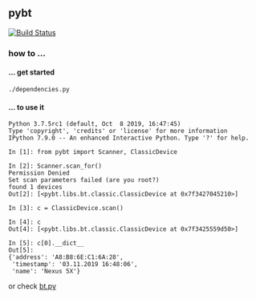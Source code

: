 ## pybt
[![Build Status](http://build.eberlein.io:8080/job/python_pybt/badge/icon)](http://build.eberlein.io:8080/job/python_pybt/)

### how to ...
#### ... get started
```shell script
./dependencies.py
```

#### ... to use it
```
Python 3.7.5rc1 (default, Oct  8 2019, 16:47:45) 
Type 'copyright', 'credits' or 'license' for more information
IPython 7.9.0 -- An enhanced Interactive Python. Type '?' for help.

In [1]: from pybt import Scanner, ClassicDevice                                                                                                                                        

In [2]: Scanner.scan_for()                                                                                                                                                             
Permission Denied
Set scan parameters failed (are you root?)
found 1 devices
Out[2]: [<pybt.libs.bt.classic.ClassicDevice at 0x7f3427045210>]

In [3]: c = ClassicDevice.scan()                                                                                                                                                       

In [4]: c                                                                                                                                                                              
Out[4]: [<pybt.libs.bt.classic.ClassicDevice at 0x7f3425559d50>]

In [5]: c[0].__dict__                                                                                                                                                                  
Out[5]: 
{'address': 'A8:B8:6E:C1:6A:28',
 'timestamp': '03.11.2019 16:48:06',
 'name': 'Nexus 5X'}

```

or check [bt.py](https://github.com/smthnspcl/pybt/blob/master/bt.py)
